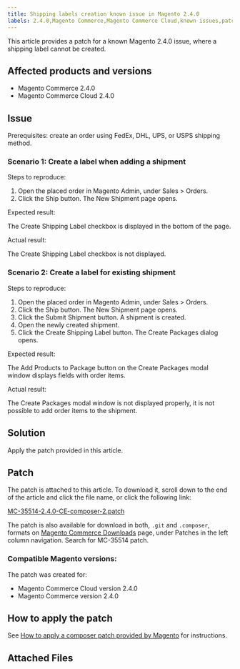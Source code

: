 ```yaml
---
title: Shipping labels creation known issue in Magento 2.4.0
labels: 2.4.0,Magento Commerce,Magento Commerce Cloud,known issues,patch,shipping label
---
```


This article provides a patch for a known Magento 2.4.0 issue, where a shipping label cannot be created.

## Affected products and versions

* Magento Commerce 2.4.0
* Magento Commerce Cloud 2.4.0

## Issue

Prerequisites: create an order using FedEx, DHL, UPS, or USPS shipping method.

### Scenario 1: Create a label when adding a shipment

Steps to reproduce:

1. Open the placed order in Magento Admin, under Sales > Orders.
1. Click the Ship button. The New Shipment page opens. 

Expected result:

The Create Shipping Label checkbox is displayed in the bottom of the page. 

Actual result:

The Create Shipping Label checkbox is not displayed.

### Scenario 2: Create a label for existing shipment

Steps to reproduce:

1. Open the placed order in Magento Admin, under Sales > Orders.
1. Click the Ship button. The New Shipment page opens. 
1. Click the Submit Shipment button. A shipment is created.
1. Open the newly created shipment.
1. Click the Create Shipping Label button. The Create Packages dialog opens.

Expected result:

The Add Products to Package button on the Create Packages modal window displays fields with order items.

Actual result:

The Create Packages modal window is not displayed properly, it is not possible to add order items to the shipment.

## Solution

Apply the patch provided in this article.

## Patch

The patch is attached to this article. To download it, scroll down to the end of the article and click the file name, or click the following link:

[MC-35514-2.4.0-CE-composer-2.patch](assets/MC-35514-2.4.0-CE-composer-2.patch)

The patch is also available for download in both, `` .git `` and `` .composer ``, formats on [Magento Commerce Downloads](https://magento.com/tech-resources/download) page, under Patches in the left column navigation. Search for MC-35514 patch. 

### Compatible Magento versions:

The patch was created for:

* Magento Commerce Cloud version 2.4.0
* Magento Commerce version 2.4.0

## How to apply the patch

See [How to apply a composer patch provided by Magento](https://support.magento.com/hc/en-us/articles/360028367731) for instructions.

## Attached Files